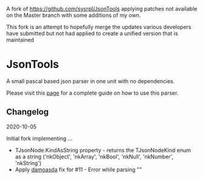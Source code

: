 A fork of https://github.com/sysrpl/JsonTools applying patches not available on the Master branch with some additions of my own.

This fork is an attempt to hopefully merge the updates various developers have submitted but not had applied to create a unified version that is maintained

# JsonTools

A small pascal based json parser in one unit with no dependencies.

Please visit this [page](https://www.getlazarus.org/json/) for a complete guide on how to use this parser.

## Changelog

2020-10-05

Initial fork implementing ...

- TJsonNode.KindAsString property - returns the TJsonNodeKind enum as a string ('nkObject', 'nkArray', 'nkBool', 'nkNull', 'nkNumber', 'nkString')
- Apply [damoasda](https://github.com/damoasda) fix for #11 - Error while parsing \"\"





